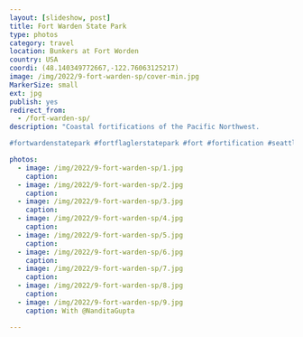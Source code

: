 ```yaml
---
layout: [slideshow, post]
title: Fort Warden State Park
type: photos
category: travel
location: Bunkers at Fort Worden
country: USA
coordi: (48.140349772667,-122.76063125217)
image: /img/2022/9-fort-warden-sp/cover-min.jpg
MarkerSize: small
ext: jpg
publish: yes
redirect_from:  
  - /fort-warden-sp/       
description: "Coastal fortifications of the Pacific Northwest.

#fortwardenstatepark #fortflaglerstatepark #fort #fortification #seattle #pacificnorthwest #pnw"

photos:
  - image: /img/2022/9-fort-warden-sp/1.jpg
    caption:
  - image: /img/2022/9-fort-warden-sp/2.jpg
    caption:
  - image: /img/2022/9-fort-warden-sp/3.jpg
    caption:
  - image: /img/2022/9-fort-warden-sp/4.jpg
    caption:
  - image: /img/2022/9-fort-warden-sp/5.jpg
    caption:
  - image: /img/2022/9-fort-warden-sp/6.jpg
    caption:
  - image: /img/2022/9-fort-warden-sp/7.jpg
    caption:
  - image: /img/2022/9-fort-warden-sp/8.jpg
    caption:
  - image: /img/2022/9-fort-warden-sp/9.jpg
    caption: With @NanditaGupta

---
```

